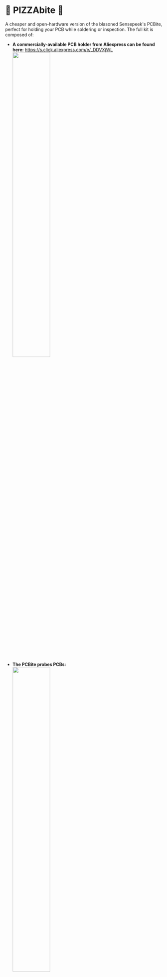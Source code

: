 # 🍕 PIZZAbite 🍕
 A cheaper and open-hardware version of the blasoned Sensepeek's PCBite, perfect for holding your PCB while soldering or inspection.
The full kit is composed of:
* **A commercially-available PCB holder from Aliexpress can be found here:** https://s.click.aliexpress.com/e/_DDVXjWL<br>
<img src="https://github.com/whid-injector/PIZZAbite/assets/26245612/b2348bab-a76c-4ece-9b54-2b0c991d9c80" width=50% height=50%/> <br>
* **The PCBite probes PCBs:** <br>
<img src="https://github.com/whid-injector/PIZZAbite/assets/26245612/ab260c51-22e0-413a-a0b7-7412e1e6f356" width=50% height=50%/> <br>
* **M4 Screws 6mm:** - https://s.click.aliexpress.com/e/_Dc6fNQR<br>
<img src="https://github.com/whid-injector/PIZZAbite/assets/26245612/7a8d35f7-0a65-4615-999c-56f0d5fabeb6" width=50% height=50%/> <br>
* **Pogo Pings:** <br>
  - P50-B1 (Diameter 0.5mm) for the Small PIZZABite PCB- https://s.click.aliexpress.com/e/_DkI4xwx <br>
<img src="https://github.com/whid-injector/PIZZAbite/assets/26245612/64858fb7-d6b7-45d9-af1d-ebda977fb757" width=50% height=50%/> <br>
  - PA100-B1 (Diameter 1mm) for the Large PIZZABite PCB- https://s.click.aliexpress.com/e/_DFOzwnp <br>
<img src="https://github.com/whid-injector/PIZZAbite/assets/26245612/f8181af5-98c1-4989-afe8-fd78e8b2d271" width=50% height=50%/> <br>

The PIZZAbite PCBs be printed on JLCPCB:<br>
<img src="https://github.com/whid-injector/PIZZAbite/assets/26245612/71b9a328-b4fa-481e-9767-e4178c9a69ad" width=30% height=30%/> <br>
I tried 3 types of thicknesses... 1mm (white), 1.2mm (red) and 1.6mm (green). 
All of them works fine and even the 1mm thick version is robust!
Just upload the **gerber.zip** file on JLCPCB and you almost done ordering it. 👍<br>
<img src="https://github.com/whid-injector/PIZZAbite/assets/26245612/bae1d54c-6d88-4f02-ac90-1bb44bb976d1" width=30% height=30%/>
<img src="https://github.com/whid-injector/PIZZAbite/assets/26245612/2a87c37b-01fa-427c-87e4-f95feca5f2b6" width=30% height=30%/> <br>

The PIZZAbite PCB probes are mounted on flexible metal arm and a powerful magnet in the base for easy positioning. 
The one of the kind "lift and drop" function takes away the need for annoying and complicated set screws. 
Thanks to the extreme flexibility of the arms connected to the PIZZAbite PCBs, the compressible needle (a.k.a. PogoPin) maintain constant pressure at the probing point so even if the board is bumped into the probe tip will always stay in position. 

## Wanna Become a CERTIFIED HARDWARE HACKER?
The 𝙊𝙛𝙛𝙚𝙣𝙨𝙞𝙫𝙚 𝙃𝙖𝙧𝙙𝙬𝙖𝙧𝙚 𝙃𝙖𝙘𝙠𝙞𝙣𝙜 𝙏𝙧𝙖𝙞𝙣𝙞𝙣𝙜 is a Self-Paced training including Videos, a printed Workbook and a cool Hardware Hackit Kit. And... you get everything shipped home Worldwide! 🌍🔥😎<br>
For more info... ➡ https://www.whid.ninja/store <br><br>

[![WHID's Trainings](https://files.gandi.ws/64/2e/642e05f6-84e1-48fe-8a59-d678c7d635e3.PNG)](https://www.youtube.com/watch?v=zbUuBZJIHkE)

## Open-Hardware & KiCAD
Since someone may want to tweak PIZZAbite size... Attached you can find the KiCAD PCB design file. You are welcome! 😃
![image](https://github.com/whid-injector/PIZZAbite/assets/26245612/31b90eef-71dd-45b4-8e37-df7df3b8bdd8)





